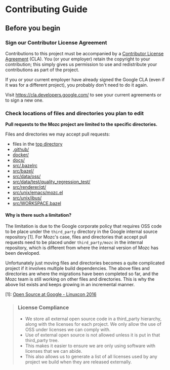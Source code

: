 # Contributing Guide

## Before you begin

### Sign our Contributor License Agreement

Contributions to this project must be accompanied by a
[Contributor License Agreement](https://cla.developers.google.com/about) (CLA).
You (or your employer) retain the copyright to your contribution; this simply
gives us permission to use and redistribute your contributions as part of the
project.

If you or your current employer have already signed the Google CLA (even if it
was for a different project), you probably don't need to do it again.

Visit <https://cla.developers.google.com/> to see your current agreements or to
sign a new one.

### Check locations of files and directories you plan to edit

**Pull requests to the Mozc project are limited to the specific directories.**

Files and directories we may accept pull requests:
* files in the [top directory](https://github.com/google/mozc/tree/master/)
* [.github/](https://github.com/google/mozc/tree/master/.github/)
* [docker/](https://github.com/google/mozc/tree/master/docker/)
* [docs/](https://github.com/google/mozc/tree/master/docs/)
* [src/.bazelrc](https://github.com/google/mozc/tree/master/src/.bazelrc)
* [src/bazel/](https://github.com/google/mozc/tree/master/src/bazel/)
* [src/data/oss/](https://github.com/google/mozc/tree/master/src/data/oss/)
* [src/data/test/quality_regression_test/](https://github.com/google/mozc/tree/master/src/data/test/quality_regression_test/)
* [src/renderer/qt/](https://github.com/google/mozc/tree/master/src/renderer/qt/)
* [src/unix/emacs/mozc.el](https://github.com/google/mozc/tree/master/src/unix/emacs/mozc.el)
* [src/unix/ibus/](https://github.com/google/mozc/tree/master/src/unix/ibus/)
* [src/WORKSPACE.bazel](https://github.com/google/mozc/tree/master/src/WORKSPAE.bazel)

#### Why is there such a limitation?

The limitation is due to the Google corporate policy that requires OSS code to
be place under the `third_party` directory in the Google internal source
repository [1]. For Mozc's case, files and directories that accept pull requests
need to be placed under `third_party/mozc` in the internal repository, which is
different from where the internal version of Mozc has been developed.

Unfortunately just moving files and directories becomes a quite complicated
project if it involves multiple build dependencies. The above files and
directories are where the migrations have been completed so far, and the Mozc
team is still working on other files and directories. This is why the above list
exists and keeps growing in an incremental manner.

[1]: [Open Source at Google - Linuxcon 2016](http://events.linuxfoundation.org/sites/events/files/slides/OSS_at_Google.pdf#page=30)
> ### License Compliance
> - We store all external open source code in a third_party hierarchy,
> along with the licenses for each project. We only allow the use of OSS
> under licenses we can comply with.
> - Use of external open source is not allowed unless it is put in that
> third_party tree.
> - This makes it easier to ensure we are only using software with
licenses that we can abide.
> - This also allows us to generate a list of all licenses used by any
project we build when they are released externally.
